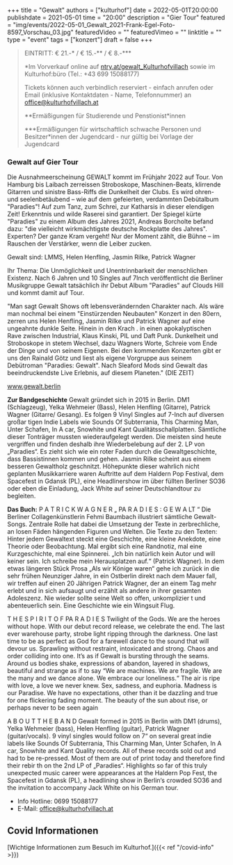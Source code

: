 +++
title = "Gewalt"
authors = ["kulturhof"]
date = 2022-05-01T20:00:00
publishdate = 2021-05-01
time = "20:00"
description = "Gier Tour"
featured = "img/events/2022-05-01_Gewalt_2021-Frank-Egel-Foto-8597_Vorschau_03.jpg"
featuredVideo = ""
featuredVimeo = ""
linktitle = ""
type = "event"
tags = ["konzert"]
draft = false
+++

>
> EINTRITT: € 21.-\* / € 15.-\*\* / € 8.-\*\*\*
>
> \*Im Vorverkauf online auf [ntry.at/gewalt_Kulturhofvillach](https://ntry.at/gewalt_Kulturhofvillach) sowie im Kulturhof:büro (Tel.: +43 699 15088177)
>
>Tickets können auch verbindlich reserviert - einfach anrufen oder Email (inklusive Kontaktdaten - Name, Telefonnummer) an office@kulturhofvillach.at
> 
> \*\*Ermäßigungen für Studierende und Penstionist\*innen
> 
> \*\*\*Ermäßigungen für wirtschaftlich schwache Personen und Besitzer*innen der Jugendcard - nur gültig bei Vorlage der Jugendcard


### Gewalt auf Gier Tour

Die Ausnahmeerscheinung GEWALT kommt im Frühjahr 2022 auf Tour. Von Hamburg bis Laibach zerreissen Stroboskope, Maschinen-Beats, klirrende Gitarren und sinistre Bass-Riffs die Dunkelheit der Clubs. Es wird ohren- und seelenbetäubend – wie auf dem gefeierten, verdammten Debütalbum "Paradies"! Auf zum Tanz, zum Schrei, zur Katharsis in dieser elendigen Zeit! Erkenntnis und wilde Raserei sind garantiert.
Der Spiegel kürte "Paradies" zu einem Album des Jahres 2021, Andreas Borcholte befand dazu: "die vielleicht wirkmächtigste deutsche Rockplatte des Jahres".
Experten? Der ganze Kram vergeht! Nur der Moment zählt, die Bühne – im Rauschen der Verstärker, wenn die Leiber zucken.

Gewalt sind: LMMS, Helen Henfling, Jasmin Rilke, Patrick Wagner

Ihr Thema: Die Unmöglichkeit und Unentrinnbarkeit der menschlichen Existenz.
Nach 6 Jahren und 10 Singles auf 7Inch veröffentlicht die Berliner Musikgruppe Gewalt tatsächlich ihr Debut Album "Paradies" auf Clouds Hill und kommt damit auf Tour.

"Man sagt Gewalt Shows oft lebensverändernden Charakter nach. Als wäre man nochmal bei einem "Einstürzenden Neubauten" Konzert in den 80ern, zerren uns Helen Henfling, Jasmin Rilke und Patrick Wagner auf eine ungeahnte dunkle Seite. Hinein in den Krach . in einen apokalyptischen Rave zwischen Industrial, Klaus Kinski, PIL und Daft Punk. Dunkelheit und Stroboskope in stetem Wechsel, dazu Wagners Worte, Schreie vom Ende der Dinge und von seinem Eigenen. Bei den kommenden Konzerten gibt er uns den Rainald Götz und liest als eigene Vorgruppe aus seinem Debütroman "Paradies: Gewalt".
Nach Sleaford Mods sind Gewalt das beeindruckendste Live Erlebnis, auf diesem Planeten." (DIE ZEIT)

www.gewalt.berlin

**Zur Bandgeschichte**
Gewalt gründet sich in 2015 in Berlin. DM1 (Schlagzeug), Yelka Wehmeier (Bass), Helen Henfling (Gitarre), Patrick Wagner (Gitarre/ Gesang). Es folgen 9 Vinyl Singles auf 7-Inch auf diversen großar tigen Indie Labels wie Sounds Of Subterrania, This Charming Man, Unter Schafen, In A car, Snowhite und Kant Qualitätsschallplatten. Sämtliche dieser Tonträger mussten wiederaufgelegt werden. Die meisten sind heute vergriffen und finden deshalb ihre Wiederbelebung auf der 2. LP von „Paradies“. Es zieht sich wie ein roter Faden durch die Gewaltgeschichte, dass Bassistinnen kommen und gehen. Jasmin Rilke scheint aus einem besseren Gewaltholz geschnitzt. Höhepunkte dieser wahrlich nicht geplanten Musikkarriere waren Auftritte auf dem Haldern Pop Festival, dem Spacefest in Gdansk (PL), eine Headlinershow im über füllten Berliner SO36 oder eben die Einladung, Jack White auf seiner Deutschlandtour zu begleiten.
 
**Das Buch:**
P A T R I C K W A G N E R „ PA R A D I E S : G E W A LT “ 
Die Berliner Collagenkünstlerin Fehmi Baumbach illustriert sämtliche Gewalt-Songs. Zentrale Rolle hat dabei die Umsetzung der Texte in zerbrechliche, an losen Fäden hängenden Figuren und Welten. Die Texte zu den Texten: Hinter jedem Gewaltext steckt eine Geschichte, eine kleine Anekdote, eine Theorie oder Beobachtung. Mal ergibt sich eine Randnotiz, mal eine Kurzgeschichte, mal eine Spinnerei. „Ich bin natürlich kein Autor und will keiner sein. Ich schreibe mein Herausplatzen auf.“ (Patrick Wagner).
In dem etwas längeren Stück Prosa „Als wir Könige waren“ gehe ich zurück in die sehr frühen Neunziger Jahre, in ein Ostberlin direkt nach dem Mauer fall, wir treffen auf einen 20 Jährigen Patrick Wagner, der an einem Tag mehr erlebt und in sich aufsaugt und erzählt als andere in ihrer gesamten Adoleszenz. Nie wieder sollte seine Welt so offen, unkomplizier t und abenteuerlich sein. Eine Geschichte wie ein Wingsuit Flug.

T H E S P I R I T O F PA R A D I E S 
Twilight of the Gods. We are the heroes without hope. With our debut record release, we celebrate the end. The last ever warehouse party, strobe light ripping through the darkness. One last time to be as perfect as God for a farewell dance to the sound that will devour us. Sprawling without restraint, intoxicated and strong. Chaos and order colliding into one. It’s as if Gewalt is bursting through the seams. Around us bodies shake, expressions of abandon, layered in shadows, beautiful and strange as if to say “We are machines. We are fragile. We are the many and we dance alone. We embrace our loneliness.“ The air is ripe with love, a love we never knew. Sex, sadness, and euphoria. Madness is our Paradise. We have no expectations, other than it be dazzling and true for one flickering fading moment. The beauty of the sun about rise, or perhaps never to be seen again

A B O U T T H E B A N D 
Gewalt formed in 2015 in Berlin with DM1 (drums), Yelka Wehmeier (bass), Helen Henfling (guitar), Patrick Wagner (guitar/vocals). 9 vinyl singles would follow on 7“ on several great indie labels like Sounds Of Subterrania, This Charming Man, Unter Schafen, In A car, Snowhite and Kant Quality records. All of these records sold out and had to be re-pressed. Most of them are out of print today and therefore find their rebir th on the 2nd LP of „Paradies“.
Highlights so far of this truly unexpected music career were appearances at the Haldern Pop Fest, the Spacefest in Gdansk (PL), a headlining show in Berlin‘s crowded SO36 and the invitation to accompany Jack White on his German tour.




- Info Hotline: 0699 15088177 
- E-Mail: office@kulturhofvillach.at

## Covid Informationen

[Wichtige Informationen zum Besuch im Kulturhof.]({{< ref "/covid-info" >}})
